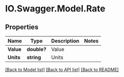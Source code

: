 # IO.Swagger.Model.Rate
## Properties

Name | Type | Description | Notes
------------ | ------------- | ------------- | -------------
**Value** | **double?** | Value | 
**Units** | **string** | Units | 

[[Back to Model list]](../README.md#documentation-for-models) [[Back to API list]](../README.md#documentation-for-api-endpoints) [[Back to README]](../README.md)


